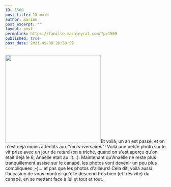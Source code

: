 ```yaml
---
ID: 1569
post_title: 13 mois
author: marion
post_excerpt: ""
layout: post
permalink: https://famille.mazaleyrat.com/?p=1569
published: true
post_date: 2011-09-08 20:30:59
---
```

<a href="http://famille.mazaleyrat.com/wp-content/uploads/2011/09/15.jpg"><img src="http://famille.mazaleyrat.com/wp-content/uploads/2011/09/15-300x276.jpg" alt="" title="13 mois" width="300" height="276" class="alignleft size-medium wp-image-1570" /></a>Et voilà, un an est passé, et on n'est déjà moins attentifs aux "mois-iversaires"!
Voilà une petite photo sur le vif prise avec un jour de retard (on a triché, quand on s'est aperçu qu'on était déjà le 6, Anaëlle était au lit...). 
Maintenant qu'Anaëlle ne reste plus tranquillement assise sur le canapé, les photos vont devenir un peu plus compliquées ;-)... et pas que les photos d'ailleurs!
Cela dit, voilà aussi l’occasion de vous montrer qu'elle descend très bien (et très vite) du canapé, en se mettant face à lui et tout et tout.